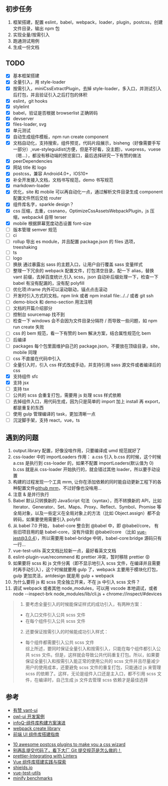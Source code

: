 #

## 初步任务

1. 框架搭建，配置 eslint，babel，webpack，loader，plugin，postcss，创建文件目录，输出 npm 包
2. 实现全量/按需引入
3. 跑通测试用例
4. 生成一份文档

## TODO

- [x] 基本框架搭建
- [x] 全量引入，用 style-loader
- [x] 按需引入，miniCssExtractPlugin，去掉 style-loader，多入口，并测试引入后打包，并且验证引入之后打包的体积
- [x] eslint，git hooks
- [x] stylelint
- [x] babel，验证是否根据 browserlist 正确转码
- [x] devserver
- [x] files-loader, svg
- [x] 单元测试
- [x] 自动生成组件模板，npm run create component
- [x] 文档自动化，支持搜索，组件预览，代码片段展示，bisheng（好像需要手写一部分）,vue-styleguidist(方便，但是不好看，没主题)，vuepress，vuese（嗯...），都没有移动端的预览窗口，最后选择研究一下有赞的做法
- [x] peerDependencies
- [x] 网站 title 和 logo
- [x] postcss，兼容 Android4.0+，IOS10+
- [x] 补全开发接入文档，文档书写规范，demo 书写规范
- [x] markdown-loader
- [x] 优化，site 和 mobile 可以再自动化一点，通过解析文件目录生成 component 配置文件然后交给 router
- [x] 组件库名字，sparkle design？
- [x] css 压缩，去重，cssnano，OptimizeCssAssetsWebpackPlugin，js 压缩，webpack4 自带 terser
- [x] mobile 根据屏幕宽度动态设置 font-size
- [ ] 版本管理 semver 规范
- [ ] ci
- [ ] rollup 导出 es module，并且配置 package.json 的 files 选项， treeshaking
- [ ] ts
- [ ] logo
- [ ] 换肤 通过暴露出 sass 的主题入口，让用户自行覆盖 sass 变量样式
- [ ] 整理一下冗余的 webpack 配置文件，打包清空目录，配一下 alias，替换 vant 前缀，去掉百度统计,引入 scss，json 自动补后缀处理一下，检查一下 babel 有没有配漏的，没有配 polyfill
- [ ] 优化项:iframe 内外可以滚动联动，锚点点击滚动
- [ ] 开发时引入方式的文档，npm link 或者 npm install file:../../ 或者 git ssh
- [ ] demo-block 和 demo-section 用法注明
- [ ] 文档的开篇介绍部分
- [ ] 控制台 sourcemap 找不到
- [ ] 检查一下 windows 会不会因为文件目录分隔符 / 而导致一些问题，如 npm run create 失败
- [ ] css 的 bem 规范，看一下有赞的 bem 解决方案，结合属性规范化 bem
- [ ] 后编译
- [ ] packages 每个包里面维护自己的 package.json，不要放在顶级目录，site，mobile 同理
- [ ] css 不直接在代码中引入
- [ ] 全量引入时，引入 css 样式改成手动，并支持引用 sass 源文件或者编译后的 css
- [x] 支持组件 sfc
- [x] 支持 jsx
- [ ] 支持 tsx
- [ ] 公共的 scss 会重复打包，需要用 js 处理 scss 样式依赖
- [ ] 去掉组件入口，用代码生成，因为只是简单的 import 加上 install 再 export，都是重复的东西
- [ ] 使用 gulp 管理编译的 task，更加清晰一点
- [ ] 沉淀脚手架，支持 react，vue，ts

## 遇到的问题

1. output.library 配置，好像没啥作用，只要编译成 umd 规范就好了
2. css-loader 中的 importLoaders 作用： a.css 引入 b.css 的时候，这个时候 a.css 是执行到 css-loader 的，如果不配置 importLoaders(默认值为 0) b.css 就是从 css-loader 开始执行的，就会错过其他 loader，所以要手动设置
3. 构建的过程发现一个工具 mrm, 让你在添加依赖的同时能自动更新工程下的各种配置文件[github mrm](https://github.com/sapegin/mrm)，不过好像也没啥用...
4. 注意 & 是并行执行
5. Babel 默认只转换新的 JavaScript 句法（syntax），而不转换新的 API，比如 Iterator、Generator、Set、Maps、Proxy、Reflect、Symbol、Promise 等全局对象，以及一些定义在全局对象上的方法（比如 Object.assign）都不会转码，如果要使用需要引入 polyfill
6. 从 babel 7.0 开始， babel-core 整合到 @babel 中，即 @babel/core， 有些旧项目用的是 babel-core，没有升级到 @babel/core （比如 vue-jest@3.0.4），所以需要用 babel-bridge 中转，babel-core:bridge 源码只有一行...
7. vue-test-utils 英文文档比较新一点，最好看英文文档
8. eslint-plugin-vue/recommend 和 prettier 冲突，暂时移除 prettier :rage:
9. 如果要将 scss 和 js 文件分离（即不显示地引入 scss 文件，在编译并且需要时再手动引入），这个时候就要用 gulp 了，webpack 主要用于模块化打包，gulp 更加灵活，antdesign 就是用 gulp + webpack
10. 为什么要将 js 和 scss 完全独立开来，不在 js 中引入 scss 文件？
11. 调试 webpack 或者其他 node_modules，可以用 vscode 本地调试，或者 node --inspect-brk node_modules/lib/cli.js + chrome://inspect/#devices

> 1. 要考虑全量引入的时候能保证样式的成功引入，有两种方案：
>
> - 在入口文件引入公共 scss 文件
> - 在每个组件引入公共 scss 文件  
>
> 2. 还要保证按需引入的时候能成功引入样式：
>
> - 每个组件都需要引入公共 scss 文件  
综上所述，要同时保证全量引入和按需引入，只能在每个组件都引入公共 scss 文件。但是，这样就会导致公共代码重复打包。所以，如果要保证全量引入和按需引入能正常的使用公共的 scss 文件并且尽量减少用户的使用成本，还要避免 scss 文件的重复打包，只能通过 js 来管理 scss 的依赖了。这样，无论是组件入口还是主入口，都不引用 scss 文件，在编译时，自己生成 js 文件去管理 scss 依赖才是最佳选择

## 参考

- [有赞 vant-ui](https://github.com/youzan/vant)
- [owl-ui 开发案例](https://github.com/dengwb1991/owl-ui)
- [infoQ-组件库构建方案演进](https://www.infoq.cn/article/VMA6h6uJzDeljkFERurZ)
- [webpack create library](https://www.webpackjs.com/guides/author-libraries/#%E5%88%9B%E5%BB%BA%E4%B8%80%E4%B8%AA-library)
- [前端 UI 组件库搭建指南](https://zhuanlan.zhihu.com/p/94920464)
<!-- [6个postcss插件推荐](https://juejin.im/post/5c9b3c465188251e1618670a) -->
- [10 awesome postcss plugins to make you a css wizard](https://www.hongkiat.com/blog/postcss-plugins/)
- [别再乱提交代码了，看下大厂 Git 提交规范是怎么做的！](https://mp.weixin.qq.com/s/IMqhv9j_STQRmfeyU9vB1w)
- [prettier-Integrating with Linters](https://prettier.io/docs/en/integrating-with-linters.html)
- [Vue 组件库搭建实践与探索](https://segmentfault.com/a/1190000020754678)
- [shields.io](https://shields.io/)
- [vue-test-utils](https://vue-test-utils.vuejs.org/api/wrapper/)
- [minify benchmarks](https://github.com/babel/minify#benchmarks)

